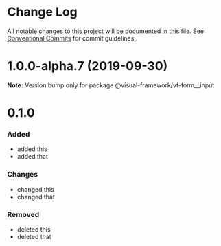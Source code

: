 # Change Log

All notable changes to this project will be documented in this file.
See [Conventional Commits](https://conventionalcommits.org) for commit guidelines.

# 1.0.0-alpha.7 (2019-09-30)

**Note:** Version bump only for package @visual-framework/vf-form__input





# 0.1.0

### Added
- added this
- added that

### Changes

- changed this
- changed that

### Removed

- deleted this
- deleted that
